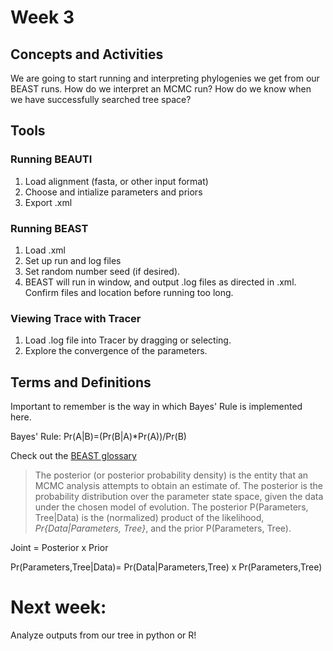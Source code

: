 # Week 3

## Concepts and Activities
We are going to start running and interpreting phylogenies we get from our BEAST runs. How do we interpret an MCMC run? How do we know when we have successfully searched tree space?

## Tools
### Running BEAUTI
1. Load alignment (fasta, or other input format)
2. Choose and intialize parameters and priors
3. Export .xml

### Running BEAST
1. Load .xml
2. Set up run and log files
3. Set random number seed (if desired).
4. BEAST will run in window, and output .log files as directed in .xml. Confirm files and location before running too long.

### Viewing Trace with Tracer
1. Load .log file into Tracer by dragging or selecting.
2. Explore the convergence of the parameters.


## Terms and Definitions

Important to remember is the way in which Bayes' Rule is implemented here.

Bayes' Rule: Pr(A|B)=(Pr(B|A)*Pr(A))/Pr(B)

Check out the [BEAST glossary](http://beast.community/glossary.html)

>The posterior (or posterior probability density) is the entity that an MCMC analysis attempts to obtain an estimate of. The posterior is the probability distribution over the parameter state space, given the data under the chosen model of evolution. The posterior P(Parameters, Tree|Data) is the (normalized) product of the likelihood, *Pr{Data|Parameters, Tree}*, and the prior P(Parameters, Tree).

Joint = Posterior x Prior

Pr(Parameters,Tree|Data)= Pr(Data|Parameters,Tree) x Pr(Parameters,Tree)

# Next week:
Analyze outputs from our tree in python or R!
